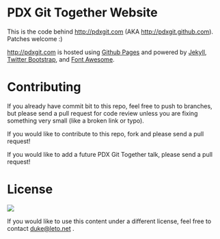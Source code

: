 # PDX Git Together Website

This is the code behind http://pdxgit.com (AKA http://pdxgit.github.com). Patches welcome :)

http://pdxgit.com is hosted using [Github Pages][4] and powered by [Jekyll][1], [Twitter Bootstrap][2], and [Font Awesome][3].

# Contributing

If you already have commit bit to this repo, feel free to push to branches, but
please send a pull request for code review unless you are fixing something very
small (like a broken link or typo).

If you would like to contribute to this repo, fork and please send a pull request!

If you would like to add a future PDX Git Together talk, please send a pull request!

# License

<a href="http://creativecommons.org/licenses/by-nc-sa/3.0/legalcode">
<img src="http://i.creativecommons.org/l/by-nc-sa/3.0/88x31.png">
</a>

If you would like to use this content under a different license, feel free to contact duke@leto.net .

[1]: http://jekyllrb.com
[2]: http://twitter.github.com/bootstrap/
[3]: http://fortawesome.github.com/Font-Awesome/
[4]: http://pages.github.com
